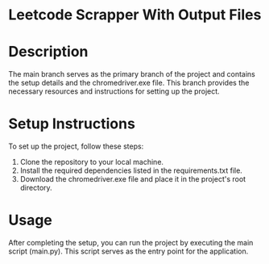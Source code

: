 # Leetcode Scrapper With Output Files

# Description
The main branch serves as the primary branch of the project and contains the setup details and the chromedriver.exe file. This branch provides the necessary resources and instructions for setting up the project.

# Setup Instructions
To set up the project, follow these steps:

1. Clone the repository to your local machine.
2. Install the required dependencies listed in the requirements.txt file.
3. Download the chromedriver.exe file and place it in the project's root directory.


# Usage
After completing the setup, you can run the project by executing the main script (main.py). This script serves as the entry point for the application.
